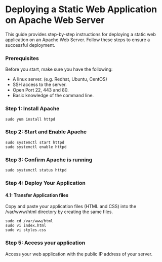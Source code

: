 # Deploying a Static Web Application on Apache Web Server

This guide provides step-by-step instructions for deploying a static web application on an Apache Web Server. 
Follow these steps to ensure a successful deployment.

### Prerequisites

Before you start, make sure you have the following:

- A linux server. (e.g. Redhat, Ubuntu, CentOS)
- SSH access to the server.
- Open Port 22, 443 and 80.
- Basic knowledge of the command line.

### Step 1: Install Apache

```
sudo yum install httpd
```

### Step 2: Start and Enable Apache

```
sudo systemctl start httpd
sudo systemctl enable httpd
```

### Step 3: Confirm Apache is running

```
sudo systemctl status httpd
```

### Step 4: Deploy Your Application

#### 4.1: Transfer Application files

Copy and paste your application files (HTML and CSS) into the /var/www/html directory by creating the same files.

```
sudo cd /var/www/html
sudo vi index.html
sudo vi styles.css
```

### Step 5: Access your application

Access your web application with the public IP address of your server.





